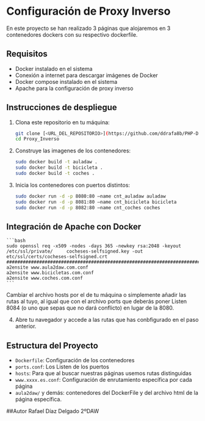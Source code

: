 # Configuración de Proxy Inverso

En este proyecto se han realizado 3 páginas que alojaremos en 3 contenedores dockers con su respectivo dockerfile.

## Requisitos
- Docker instalado en el sistema
- Conexión a internet para descargar imágenes de Docker
- Docker compose instalado en el sistema
- Apache para la configuración de proxy inverso

## Instrucciones de despliegue
1. Clona este repositorio en tu máquina:
   ```bash
   git clone [<URL_DEL_REPOSITORIO>](https://github.com/ddrafa8b/PHP-Docker-Enviroment.git)
   cd Proxy_Inverso
   ```

2. Construye las imagenes de los contenedores:
    ```bash
    sudo docker build -t auladaw .
    sudo docker build -t bicicleta .
    sudo docker build -t coches .
    ```
3. Inicia los contenedores con puertos distintos:
    ```bash
    sudo docker run -d -p 8080:80 –name cnt_auladaw auladaw
    sudo docker run -d -p 8081:80 –name cnt_bicicleta bicicleta
    sudo docker run -d -p 8082:80 –name cnt_coches coches
    ```

## Integración de Apache con Docker
    ```bash
    sudo openssl req -x509 -nodes -days 365 -newkey rsa:2048 -keyout /etc/ssl/private/     cocheses-selfsigned.key -out etc/ssl/certs/cocheses-selfsigned.crt
    ##########################################################################
    a2ensite www.aula2daw.com.conf
    a2ensite www.bicicletas.com.conf
    a2ensite www.coches.com.conf
    ```
    
Cambiar el archivo hosts por el de tu máquina o simplemente añadir las rutas al tuyo, al igual que con el archivo ports que deberás poner Listen 8084 (o uno que sepas que no dará conflicto) en lugar de la 8080.

4. Abre tu navegador y accede a las rutas que has conbfigurado en el paso anterior.

## Estructura del Proyecto
- `Dockerfile`: Configuración de los contenedores
- `ports.conf`: Los Listen de los puertos
- `hosts`: Para que al buscar nuestras páginas usemos rutas distinguidas
- `www.xxxx.es.conf`: Configuración de enrutamiento específica por cada página
- `aula2daw/` y demás: contenedores del DockerFile y del archivo html de la página específica.

##Autor
Rafael Díaz Delgado 2ºDAW
